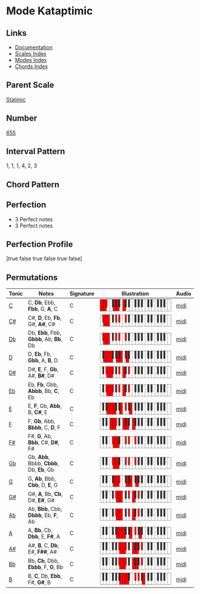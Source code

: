 # Mode Kataptimic

## Links

- [Documentation](README.md)
- [Scales Index](Scales.md)
- [Modes Index](Modes.md)
- [Chords Index](Chords.md)

## Parent Scale

[Stalimic](ScaleStalimic.md)

## Number

[655](https://ianring.com/musictheory/scales/655)

## Interval Pattern

1, 1, 1, 4, 2, 3

## Chord Pattern



## Perfection

- 3 Perfect notes
- 3 Perfect notes

## Perfection Profile

[true false true false true false]

## Permutations

| Tonic | Notes | Signature | Illustration | Audio |
|-------|-------|-----------|--------------|-------|
| [C](ModeCNaturalKataptimic.md) | C, **Db**, Ebb, **Fbb**, G, **A**, C | C | ![CNaturalKataptimic](ModeCNaturalKataptimic.png) | [midi](https://github.com/edipermadi/music/blob/main/docs/ModeCNaturalKataptimic.mid?raw=true) |
| [C#](ModeCSharpKataptimic.md) | C#, **D**, Eb, **Fb**, G#, **A#**, C# | C | ![CSharpKataptimic](ModeCSharpKataptimic.png) | [midi](https://github.com/edipermadi/music/blob/main/docs/ModeCSharpKataptimic.mid?raw=true) |
| [Db](ModeDFlatKataptimic.md) | Db, **Ebb**, Fbb, **Gbbb**, Ab, **Bb**, Db | C | ![DFlatKataptimic](ModeDFlatKataptimic.png) | [midi](https://github.com/edipermadi/music/blob/main/docs/ModeDFlatKataptimic.mid?raw=true) |
| [D](ModeDNaturalKataptimic.md) | D, **Eb**, Fb, **Gbb**, A, **B**, D | C | ![DNaturalKataptimic](ModeDNaturalKataptimic.png) | [midi](https://github.com/edipermadi/music/blob/main/docs/ModeDNaturalKataptimic.mid?raw=true) |
| [D#](ModeDSharpKataptimic.md) | D#, **E**, F, **Gb**, A#, **B#**, D# | C | ![DSharpKataptimic](ModeDSharpKataptimic.png) | [midi](https://github.com/edipermadi/music/blob/main/docs/ModeDSharpKataptimic.mid?raw=true) |
| [Eb](ModeEFlatKataptimic.md) | Eb, **Fb**, Gbb, **Abbb**, Bb, **C**, Eb | C | ![EFlatKataptimic](ModeEFlatKataptimic.png) | [midi](https://github.com/edipermadi/music/blob/main/docs/ModeEFlatKataptimic.mid?raw=true) |
| [E](ModeENaturalKataptimic.md) | E, **F**, Gb, **Abb**, B, **C#**, E | C | ![ENaturalKataptimic](ModeENaturalKataptimic.png) | [midi](https://github.com/edipermadi/music/blob/main/docs/ModeENaturalKataptimic.mid?raw=true) |
| [F](ModeFNaturalKataptimic.md) | F, **Gb**, Abb, **Bbbb**, C, **D**, F | C | ![FNaturalKataptimic](ModeFNaturalKataptimic.png) | [midi](https://github.com/edipermadi/music/blob/main/docs/ModeFNaturalKataptimic.mid?raw=true) |
| [F#](ModeFSharpKataptimic.md) | F#, **G**, Ab, **Bbb**, C#, **D#**, F# | C | ![FSharpKataptimic](ModeFSharpKataptimic.png) | [midi](https://github.com/edipermadi/music/blob/main/docs/ModeFSharpKataptimic.mid?raw=true) |
| [Gb](ModeGFlatKataptimic.md) | Gb, **Abb**, Bbbb, **Cbbb**, Db, **Eb**, Gb | C | ![GFlatKataptimic](ModeGFlatKataptimic.png) | [midi](https://github.com/edipermadi/music/blob/main/docs/ModeGFlatKataptimic.mid?raw=true) |
| [G](ModeGNaturalKataptimic.md) | G, **Ab**, Bbb, **Cbb**, D, **E**, G | C | ![GNaturalKataptimic](ModeGNaturalKataptimic.png) | [midi](https://github.com/edipermadi/music/blob/main/docs/ModeGNaturalKataptimic.mid?raw=true) |
| [G#](ModeGSharpKataptimic.md) | G#, **A**, Bb, **Cb**, D#, **E#**, G# | C | ![GSharpKataptimic](ModeGSharpKataptimic.png) | [midi](https://github.com/edipermadi/music/blob/main/docs/ModeGSharpKataptimic.mid?raw=true) |
| [Ab](ModeAFlatKataptimic.md) | Ab, **Bbb**, Cbb, **Dbbb**, Eb, **F**, Ab | C | ![AFlatKataptimic](ModeAFlatKataptimic.png) | [midi](https://github.com/edipermadi/music/blob/main/docs/ModeAFlatKataptimic.mid?raw=true) |
| [A](ModeANaturalKataptimic.md) | A, **Bb**, Cb, **Dbb**, E, **F#**, A | C | ![ANaturalKataptimic](ModeANaturalKataptimic.png) | [midi](https://github.com/edipermadi/music/blob/main/docs/ModeANaturalKataptimic.mid?raw=true) |
| [A#](ModeASharpKataptimic.md) | A#, **B**, C, **Db**, E#, **F##**, A# | C | ![ASharpKataptimic](ModeASharpKataptimic.png) | [midi](https://github.com/edipermadi/music/blob/main/docs/ModeASharpKataptimic.mid?raw=true) |
| [Bb](ModeBFlatKataptimic.md) | Bb, **Cb**, Dbb, **Ebbb**, F, **G**, Bb | C | ![BFlatKataptimic](ModeBFlatKataptimic.png) | [midi](https://github.com/edipermadi/music/blob/main/docs/ModeBFlatKataptimic.mid?raw=true) |
| [B](ModeBNaturalKataptimic.md) | B, **C**, Db, **Ebb**, F#, **G#**, B | C | ![BNaturalKataptimic](ModeBNaturalKataptimic.png) | [midi](https://github.com/edipermadi/music/blob/main/docs/ModeBNaturalKataptimic.mid?raw=true) |
